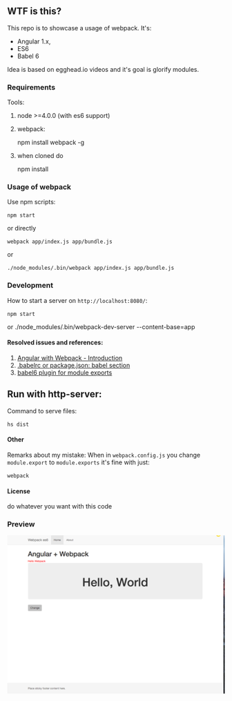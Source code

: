 ## WTF is this?

This repo is to showcase a usage of webpack. It's:

  * Angular 1.x, 
  * ES6 
  * Babel 6

Idea is based on egghead.io videos and it's goal is glorify modules. 


### Requirements
Tools:

  1. node >=4.0.0 (with es6 support)
  2. webpack:
      
        npm install webpack -g

  3. when cloned do 
      
        npm install

    
### Usage of webpack 
Use npm scripts:
    
    npm start 
or directly

    webpack app/index.js app/bundle.js
or

    ./node_modules/.bin/webpack app/index.js app/bundle.js


### Development
How to start a server on `http://localhost:8080/`:
  
    npm start
or
    ./node_modules/.bin/webpack-dev-server --content-base=app

#### Resolved issues and references:
  
  1. [Angular with Webpack - Introduction](https://egghead.io/lessons/angularjs-angular-with-webpack-introduction?series=angular-and-webpack-for-modular-applications)
  2. [.babelrc or package.json: babel section](https://babeljs.io/docs/usage/babelrc/)
  3. [babel6 plugin for module exports](https://github.com/59naga/babel-plugin-add-module-exports)


## Run with http-server:
Command to serve files:

    hs dist
    
    
#### Other

Remarks about my mistake:
When in `webpack.config.js` you change `module.export` to `module.exports` it's fine with just:

    webpack



#### License
do whatever you want with this code

### Preview

![webpack + angular + es6](screenshot.png)

